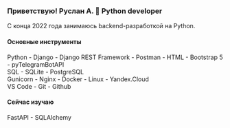 ### Приветствую! Руслан А. 👋 Python developer

С конца 2022 года занимаюсь backend-разработкой на Python.

#### Основные инструменты
Python - Django - Django REST Framework - Postman - HTML - Bootstrap 5 - pyTelegramBotAPI <br>
SQL - SQLite - PostgreSQL <br>
Gunicorn - Nginx -  Docker - Linux - Yandex.Cloud <br>
VS Code - Git - Github <br>

#### Сейчас изучаю
FastAPI - SQLAlchemy
